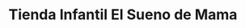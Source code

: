 ---
title: "Tienda Infantil El Sueno de Mama"
url: /barrio-santa-ana/tienda-infantil-el-sueno-de-mama/
shop: Kleidung
---